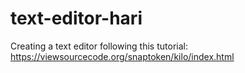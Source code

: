 # text-editor-hari
Creating a text editor following this tutorial: https://viewsourcecode.org/snaptoken/kilo/index.html
